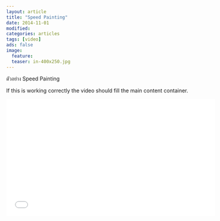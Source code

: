 ```yaml
---
layout: article
title: "Speed Painting"
date: 2014-11-01
modified:
categories: articles
tags: [video]
ads: false
image:
  feature:
  teaser: in-400x250.jpg
---
```


ตัวอย่าง Speed Painting

If this is working correctly the video should fill the main content container.

<object width="560" height="315"><param name="movie" value="//www.youtube.com/v/NTNmuJ04xNs?hl=th_TH&amp;version=3"></param><param name="allowFullScreen" value="true"></param><param name="allowscriptaccess" value="always"></param><embed src="//www.youtube.com/v/NTNmuJ04xNs?hl=th_TH&amp;version=3" type="application/x-shockwave-flash" width="560" height="315" allowscriptaccess="always" allowfullscreen="true"></embed></object>